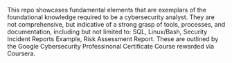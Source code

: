 This repo showcases fundamental elements that are exemplars of the foundational knowledge required to be a cybersecurity analyst. 
They are not comprehensive, but indicative of a strong grasp of tools, processes, and documentation, including but not limited to:
SQL, Linux/Bash, Security Incident Reports Example, Risk Assessment Report.
These are outlined by the Google Cybersecurity Professinonal Certificate Course rewarded via Coursera.

